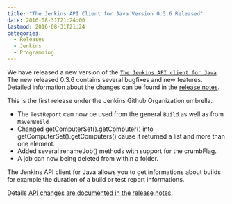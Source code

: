 ```yaml
---
title: "The Jenkins API Client for Java Version 0.3.6 Released"
date: 2016-08-31T21:24:00
lastmod: 2016-08-31T21:24
categories:
  - Releases
  - Jenkins
  - Programming
---
```

We have released a new version of the [`The Jenkins API client for Java`][1].
The new released 0.3.6 contains several bugfixes and new features.
Detailed information about the changes can be found in the [release notes][release-notes].

This is the first release under the Jenkins Github Organization umbrella.

 * The `TestReport` can now be used from the general `Build`
   as well as from `MavenBuild`
 * Changed getComputerSet().getComputer() into getComputerSet().getComputers()
   cause it returned a list and more than one element.
 * Added several renameJob() methods with support for the crumbFlag.
 * A job can now being deleted from within a folder.

The Jenkins API client for Java allows you to get informations about builds for example
the duration of a build or test report informations.

Details [API changes are documented in the release notes][release-notes].

[1]: https://github.com/jenkinsci/java-client-api
[release-notes]: https://github.com/jenkinsci/java-client-api/blob/master/ReleaseNotes.md#release-036
